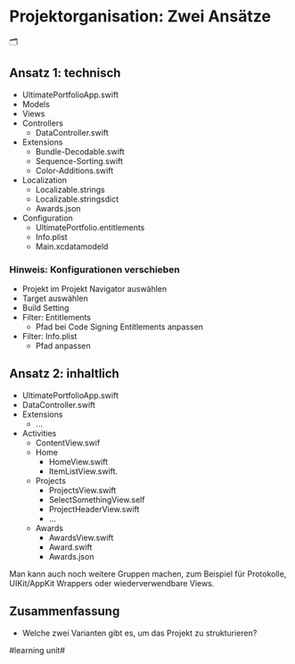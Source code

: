 # Projektorganisation: Zwei Ansätze
🗂️

## Ansatz 1: technisch

- UltimatePortfolioApp.swift
- Models
- Views
- Controllers
	- DataController.swift
- Extensions
	- Bundle-Decodable.swift
	- Sequence-Sorting.swift
	- Color-Additions.swift
- Localization
	- Localizable.strings
	- Localizable.stringsdict
	- Awards.json
- Configuration
	- UltimatePortfolio.entitlements
	- Info.plist
	- Main.xcdatamodeld

### Hinweis: Konfigurationen verschieben

- Projekt im Projekt Navigator auswählen
- Target auswählen
- Build Setting
- Filter: Entitlements
	- Pfad bei Code Signing Entitlements anpassen
- Filter: Info.plist
	- Pfad anpassen

## Ansatz 2: inhaltlich

- UltimatePortfolioApp.swift
- DataController.swift
- Extensions
	- ...
- Activities
	- ContentView.swif
	- Home
		- HomeView.swift
		- ItemListView.swift.
	- Projects
		-   ProjectsView.swift
		-   SelectSomethingView.self
		-   ProjectHeaderView.swift
		- ...
	- Awards
		-   AwardsView.swift
		-   Award.swift
		-   Awards.json


Man kann auch noch weitere Gruppen machen, zum Beispiel für Protokolle, UIKit/AppKit Wrappers oder wiederverwendbare Views.

## Zusammenfassung
- Welche zwei Varianten gibt es, um das Projekt zu strukturieren?

#learning unit#